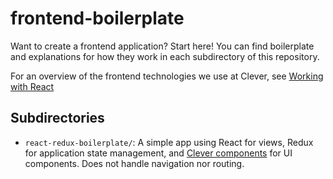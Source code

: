 # frontend-boilerplate
Want to create a frontend application? Start here! You can find boilerplate and explanations for
how they work in each subdirectory of this repository.

For an overview of the frontend technologies we use at Clever, see [Working with React](https://clever.atlassian.net/wiki/display/ENG/Working+with+React)

## Subdirectories

* `react-redux-boilerplate/`: A simple app using React for views, Redux for application state
    management, and [Clever components](https://github.com/clever/components) for UI components.
    Does not handle navigation nor routing.
